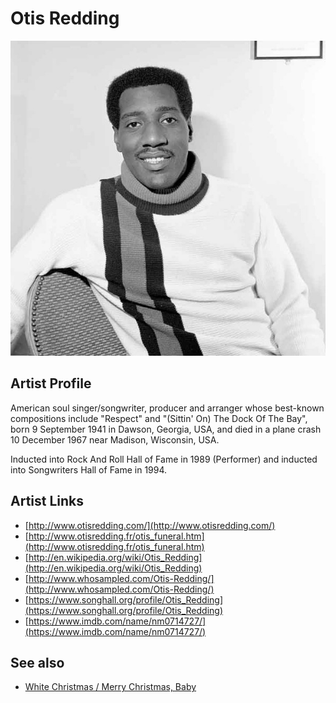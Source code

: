 # Otis Redding

![](../../assets/artists/Otis_Redding.png)

## Artist Profile

American soul singer/songwriter, producer and arranger whose best-known compositions include "Respect" and "(Sittin' On) The Dock Of The Bay", born 9 September 1941 in Dawson, Georgia, USA, and died in a plane crash 10 December 1967 near Madison, Wisconsin, USA.

Inducted into Rock And Roll Hall of Fame in 1989 (Performer) and inducted into Songwriters Hall of Fame in 1994.

## Artist Links

- [http://www.otisredding.com/](http://www.otisredding.com/)
- [http://www.otisredding.fr/otis_funeral.htm](http://www.otisredding.fr/otis_funeral.htm)
- [http://en.wikipedia.org/wiki/Otis_Redding](http://en.wikipedia.org/wiki/Otis_Redding)
- [http://www.whosampled.com/Otis-Redding/](http://www.whosampled.com/Otis-Redding/)
- [https://www.songhall.org/profile/Otis_Redding](https://www.songhall.org/profile/Otis_Redding)
- [https://www.imdb.com/name/nm0714727/](https://www.imdb.com/name/nm0714727/)


## See also

- [White Christmas / Merry Christmas, Baby](White_Christmas_-_Merry_Christmas__Baby.md)
